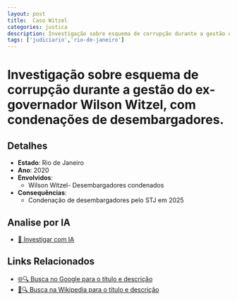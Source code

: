 ```yaml
---
layout: post
title:  Caso Witzel
categories: justica
description: Investigação sobre esquema de corrupção durante a gestão do ex-governador Wilson Witzel✧  com condenações de desembargadores.Wilson WitzelDesembargadores condenados
tags: ['judiciario','rio-de-janeiro']
---
```


# Investigação sobre esquema de corrupção durante a gestão do ex-governador Wilson Witzel, com condenações de desembargadores.

## Detalhes
- **Estado**: Rio de Janeiro
- **Ano**: 2020
- **Envolvidos**:
  - Wilson Witzel- Desembargadores condenados
- **Consequências**:
  - Condenação de desembargadores pelo STJ em 2025

## Analise por IA
- [🤖 Investigar com IA](https://www.perplexity.ai/search?q=Caso%20Witzel%20Investiga%C3%A7%C3%A3o%20sobre%20esquema%20de%20corrup%C3%A7%C3%A3o%20durante%20a%20gest%C3%A3o%20do%20ex-governador%20Wilson%20Witzel%2C%20com%20condena%C3%A7%C3%B5es%20de%20desembargadores.%20Rio%20de%20Janeiro)

## Links Relacionados
- [🌐🔍 Busca no Google para o título e descrição](https://www.google.com/search?q=Caso%20Witzel%20Investiga%C3%A7%C3%A3o%20sobre%20esquema%20de%20corrup%C3%A7%C3%A3o%20durante%20a%20gest%C3%A3o%20do%20ex-governador%20Wilson%20Witzel%2C%20com%20condena%C3%A7%C3%B5es%20de%20desembargadores.%20Rio%20de%20Janeiro)
- [📖🔍 Busca na Wikipedia para o título e descrição](https://pt.wikipedia.org/w/index.php?search=Caso%20Witzel%20Investiga%C3%A7%C3%A3o%20sobre%20esquema%20de%20corrup%C3%A7%C3%A3o%20durante%20a%20gest%C3%A3o%20do%20ex-governador%20Wilson%20Witzel%2C%20com%20condena%C3%A7%C3%B5es%20de%20desembargadores.%20Rio%20de%20Janeiro)

